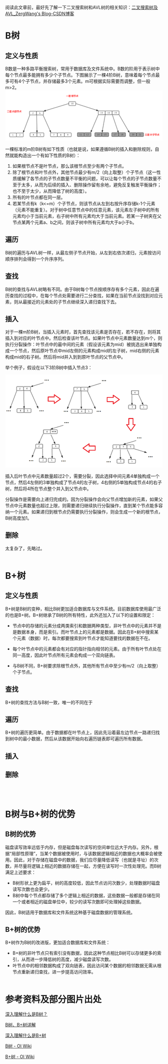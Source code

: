 阅读此文章前，最好先了解一下二叉搜索树和AVL树的相关知识：[二叉搜索树及AVL_ZergWang's Blog-CSDN博客](https://blog.csdn.net/Zerg_Wang/article/details/121383939)
<br/>

# B树
## 定义与性质
B数是一种多路平衡搜索树，常用于数据库及文件系统中。B数的阶用于表示树中每个节点最多能拥有多少个子节点。下图展示了一棵4阶B树，意味着每个节点最多可有4个子节点，并存储最多3个元素。m可根据实际需要而调整，但一般m>2。
![](B树与B+树_1.png)

一棵标准的m阶B树有如下性质（也就是说，如果遵循B树的插入和删除规则，自然就能构造出一个有如下性质的B树）：

1. 如果根节点不是叶节点，那么该根节点至少有两个子节点。
2. 除了根节点和叶节点外，其他节点最少有m/2（向上取整）个子节点（这一性质缓解了各节点的子节点数量不平衡的问题，可以让每个节点的子节点数量不至于太多，从而为后续的插入、删除操作留有余地，避免反复触发平衡操作；也不至于太少，从而降低了树的高度）。
3. 所有的叶节点都在同一层。
4. 若某节点有k（k<=m）个子节点，则该节点从左到右按升序存储k-1个元素（元素不能重复）。对于树中任意节点中的任意元素，该元素左子树中的所有元素均小于当前元素，右子树中所有元素均大于当前元素。若某一子树夹在父节点某两个元素a、b之间，则该子树中所有元素均大于a小于b。


## 遍历
B树的遍历与AVL树一样，从最左侧子节点开始，从左到右依次递归，元素按访问顺序排列会得到一个升序序列。
## 查找
B树的查找与AVL树略有不同。由于B树每个节点按顺序存有多个元素，因此在遍历查找的过程中，在每个节点处需要进行二分查找，如果在当前节点没找到对应元素，则从最接近的元素处的子节点继续深入递归查找下去。
## 插入
对于一棵m阶B树，当插入元素时，首先查找该元素是否存在，若不存在，则将其插入到对应的叶节点中。然后检查该叶节点。如果叶节点中元素数量达到m个，则执行分裂操作：叶节点中的最中间的元素（假设该元素为mid）被挑选出来单独构成一个节点，然后原叶节点中mid左侧的元素构成mid的左子树，mid右侧的元素构成mid的右子树。然后将mid并入到到原叶节点的父节点中。

举个例子，假设在以下3阶B树中插入节点3：

![](B树与B+树_2.png)

插入后叶节点中元素数量超过2个，需要分裂，因此选择中间元素4单独构成一个节点，然后4左侧的3单独构成了节点4的左子树，4右侧的5单独构成节点4的右子树，然后将4所在节点整个并入到父节点中。

分裂操作是需要向上递归完成的。因为分裂操作会向父节点增加新的元素，如果父节点中元素数量也超过上限，则需要递归继续执行分裂操作，直到某个节点能多容纳一个元素。如果递归到根节点仍需要执行分裂操作，则会生成一个新的根节点，B树高度加1。

## 删除
太复杂了，先略过。
<br/><br/>

# B+树
## 定义与性质
B+树是B树的变种，相比B树更加适合数据库与文件系统。目前数据库使用最广泛的也是B+树。B+树继承了B树的所有特性，此外还加入了以下的设置和限定：

- 节点中的存储的元素分成两类索引和数据两种类型，非叶节点中的元素并不是是数据本身，而是索引。而叶节点上的元素都是数据。因此在B+树中搜索某个元素（数据）时，每次都要搜索到叶节点才能知道要找的数据在不在。

- 每个叶节点中的元素都会有对应的指针指向相邻的元素。由于所有叶节点处在同一高度，因此叶节点所有元素会构成一个双向链表。

- 与B树不同，B+树要求除根节点外，其他所有节点中至少有m/2（向上取整）个子节点。

## 查找
B+树的查找方法与B树一致，唯一的不同在于

## 遍历
B+树的遍历更简单。由于数据都在叶节点上，因此先沿着最左边节点一路递归找到树中的最小数据，然后从该数据开始向右遍历链表即可遍历所有数据。

## 插入

## 删除


<br/><br/>

# B树与B+树的优势
## B树的优势
磁盘读写效率远低于内存，但是磁盘每次读写的空间单位远大于内存。另外，根据“局部性原理”，当某个数据被使用时，与该数据逻辑相近的数据也大概率会被使用。因此，对于存储在磁盘中的数据，我们应尽量降低读写（也就是寻址）的次数，并尽量将逻辑上相近的数据存储在一起，方便在读写时一次性处理完。而B树满足上述要求：
- B树形状上更为扁平，树的高度较低，因此节点访问次数少，处理数据时磁盘读写次数也会更少。
- B树中每个节点都存储了多个逻辑上相近的数据，这些数据一般都是存储在同一个或者相近的磁盘单位中，较少的读写次数即可处理掉这些数据。

因此，B树适用于数据库和文件系统这种基于磁盘数据的管理系统。

## B+树的优势
B+树作为B树的改进版，更加适合数据库和文件系统：
- B+树的非叶节点只有索引没有数据，因此这种节点相比B树可以存储更多的索引，从而进一步降低树的高度，减少磁盘读写次数。
- 叶节点中的相邻数据构成了双向链表，因此访问某个数据的相邻数据无需从根节点重新递归查找，进一步提高访问效率。
<br/><br/>

# 参考资料及部分图片出处
[深入理解什么是B树？](https://cloud.tencent.com/developer/article/1425604)

[B树、B+树详解 ](https://www.cnblogs.com/lianzhilei/p/11250589.html)

[深入理解什么是B+树](https://cloud.tencent.com/developer/article/1425602?from=article.detail.1425604)

[B树 - OI Wiki](https://oi-wiki.org/ds/b-tree/)

[B+树 - OI Wiki](https://oi-wiki.org/ds/bplus-tree/)